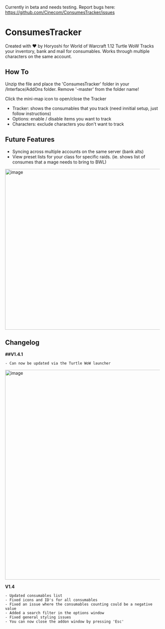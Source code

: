 Currently in beta and needs testing. Report bugs here: https://github.com/Cinecom/ConsumesTracker/issues

# ConsumesTracker
Created with ♥ by Horyoshi for World of Warcraft 1.12 Turtle WoW
Tracks your inventory, bank and mail for consumables. Works through multiple characters on the same account.

## How To

Unzip the file and place the 'ConsumesTracker' folder in your /Interface/AddOns folder. Remove '-master' from the folder name!

Click the mini-map icon to open/close the Tracker
- Tracker: shows the consumables that you track (need innitial setup, just follow instructions)
- Options: enable / disable items you want to track
- Characters: exclude characters you don't want to track

## Future Features

- Syncing across multiple accounts on the same server (bank alts)
- View preset lists for your class for specific raids. (ie. shows list of consumes that a mage needs to bring to BWL)

<img width="521" alt="image" src="https://github.com/user-attachments/assets/6079b4f4-b286-4fde-b235-27eaf3fda764">

## Changelog

**##V1.4.1**
```
- Can now be updated via the Turtle WoW launcher
```
<img width="680" alt="image" src="https://github.com/user-attachments/assets/07fbaeb2-fb67-463f-a743-a28db6d82adc">


**V1.4**
```
- Updated consumables list
- Fixed icons and ID's for all consumables
- Fixed an issue where the consumables counting could be a negative value
- Added a search filter in the options window
- Fixed general styling issues
- You can now close the addon window by pressing 'Esc'
```
